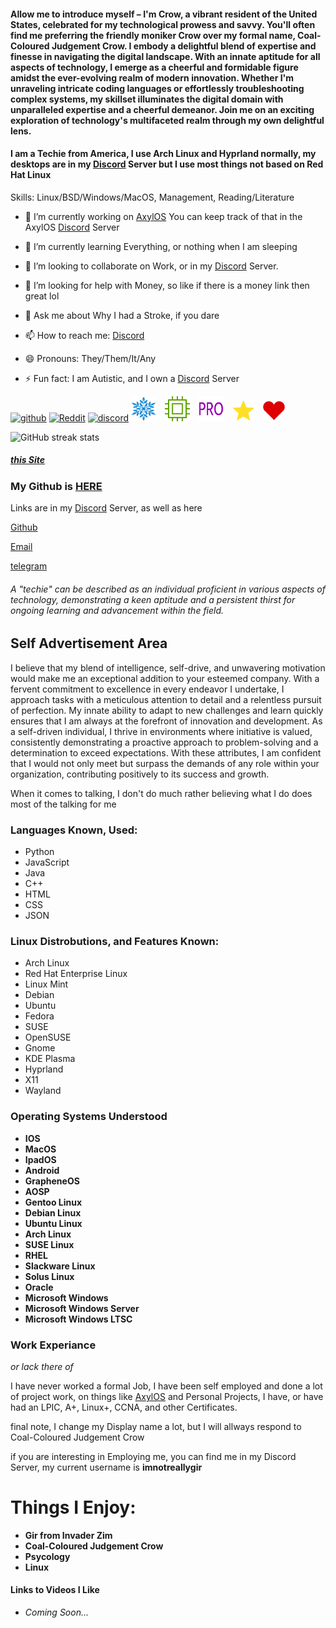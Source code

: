 #### Allow me to introduce myself – I'm Crow, a vibrant resident of the United States, celebrated for my technological prowess and savvy. You'll often find me preferring the friendly moniker Crow over my formal name, Coal-Coloured Judgement Crow. I embody a delightful blend of expertise and finesse in navigating the digital landscape. With an innate aptitude for all aspects of technology, I emerge as a cheerful and formidable figure amidst the ever-evolving realm of modern innovation. Whether I'm unraveling intricate coding languages or effortlessly troubleshooting complex systems, my skillset illuminates the digital domain with unparalleled expertise and a cheerful demeanor. Join me on an exciting exploration of technology's multifaceted realm through my own delightful lens.

#### I am a Techie from America, I use Arch Linux and Hyprland normally, my desktops are in my [Discord](https://discord.com/invite/2vM4z4TqSE) Server but I use most things not based on Red Hat Linux

  
  

Skills: Linux/BSD/Windows/MacOS, Management, Reading/Literature

  

- 🔭 I’m currently working on [AxylOS](https://axyl-os.github.io) You can keep track of that in the AxylOS [Discord](https://discord.com/invite/qAXMkQdwjj) Server

- 🌱 I’m currently learning Everything, or nothing when I am sleeping

- 👯 I’m looking to collaborate on Work, or in my [Discord](https://discord.com/invite/2vM4z4TqSE) Server.

- 🤔 I’m looking for help with Money, so like if there is a money link then great lol

- 💬 Ask me about Why I had a Stroke, if you dare

- 📫 How to reach me: [Discord](https://discord.com/invite/2vM4z4TqSE)

- 😄 Pronouns: They/Them/It/Any

- ⚡ Fun fact: I am Autistic, and I own a [Discord](https://discord.com/invite/2vM4z4TqSE) Server

  
  

[<img src='https://cdn.jsdelivr.net/npm/simple-icons@3.0.1/icons/github.svg' alt='github' height='40'>](https://github.com/rubixcube199) [<img src='https://cdn.jsdelivr.net/npm/simple-icons@3.0.1/icons/reddit.svg' alt='Reddit' height='40'>](https://www.reddit.com/user/ProperCommand5425) [<img src='https://cdn.jsdelivr.net/npm/simple-icons@3.0.1/icons/discord.svg' alt='discord' height='40'>](https://discord.gg/yogi) <a href='https://archiveprogram.github.com/'><img src='https://raw.githubusercontent.com/acervenky/animated-github-badges/master/assets/acbadge.gif' width='40' height='40'></a> <a href='https://docs.github.com/en/developers'><img src='https://raw.githubusercontent.com/acervenky/animated-github-badges/master/assets/devbadge.gif' width='40' height='40'></a> <a href='https://github.com/pricing'><img src='https://raw.githubusercontent.com/acervenky/animated-github-badges/master/assets/pro.gif' width='40' height='40'></a> <a href='https://stars.github.com/'><img src='https://raw.githubusercontent.com/acervenky/animated-github-badges/master/assets/starbadge.gif' width='35' height='35'></a> <a href='https://docs.github.com/en/github/supporting-the-open-source-community-with-github-sponsors'><img src='https://raw.githubusercontent.com/acervenky/animated-github-badges/master/assets/sponsorbadge.gif' width='35' height='35'></a>

  
  

![GitHub streak stats](https://streak-stats.demolab.com/?user=rubixcube199)

  
  

##### [this Site](rubixcube199.github.io)

### My Github is [HERE](https://github.com/rubixcube199)

  

Links are in my [Discord](https://discord.com/invite/2vM4z4TqSE) Server, as well as here

[Github](https://github.com/rubixcube199)

[Email](mailto:profwampus@duck.com)

[telegram](https://t.me/imnotreallygir)
###### A "techie" can be described as an individual proficient in various aspects of technology, demonstrating a keen aptitude and a persistent thirst for ongoing learning and advancement within the field.

## Self Advertisement Area

I believe that my blend of intelligence, self-drive, and unwavering motivation would make me an exceptional addition to your esteemed company. With a fervent commitment to excellence in every endeavor I undertake, I approach tasks with a meticulous attention to detail and a relentless pursuit of perfection. My innate ability to adapt to new challenges and learn quickly ensures that I am always at the forefront of innovation and development. As a self-driven individual, I thrive in environments where initiative is valued, consistently demonstrating a proactive approach to problem-solving and a determination to exceed expectations. With these attributes, I am confident that I would not only meet but surpass the demands of any role within your organization, contributing positively to its success and growth.

When it comes to talking, I don't do much rather believing what I do does most of the talking for me


### Languages Known, Used:
- Python
- JavaScript
- Java
- C++
- HTML
- CSS
- JSON

### Linux Distrobutions, and Features Known:
- Arch Linux
- Red Hat Enterprise Linux
- Linux Mint
- Debian
- Ubuntu
- Fedora
- SUSE
- OpenSUSE
- Gnome
- KDE Plasma
- Hyprland
- X11
- Wayland

### Operating Systems Understood
- **IOS**
- **MacOS**
- **IpadOS**
- **Android**
- **GrapheneOS**
- **AOSP**
- **Gentoo Linux**
- **Debian Linux**
- **Ubuntu Linux**
- **Arch Linux**
- **SUSE Linux**
- **RHEL**
- **Slackware Linux**
- **Solus Linux**
- **Oracle**
- **Microsoft Windows**
- **Microsoft Windows Server**
- **Microsoft Windows LTSC**

### Work Experiance
*or lack there of*

I have never worked a formal Job, I have been self employed and done a lot of project work, on things like [AxylOS](https://axyl-os.github.io) and Personal Projects, I have, or have had an LPIC, A+, Linux+, CCNA, and other Certificates.

final note, I change my Display name a lot, but I will allways respond to Coal-Coloured Judgement Crow

if you are interesting in Employing me, you can find me in my Discord Server, my current username is **imnotreallygir**


# Things I Enjoy:
- **Gir from Invader Zim**
- **Coal-Coloured Judgement Crow**
- **Psycology**
- **Linux**

#### Links to Videos I Like
- *Coming Soon...*